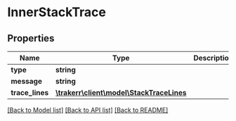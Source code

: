 # InnerStackTrace

## Properties
Name | Type | Description | Notes
------------ | ------------- | ------------- | -------------
**type** | **string** |  | [optional] 
**message** | **string** |  | [optional] 
**trace_lines** | [**\trakerr\client\model\StackTraceLines**](StackTraceLines.md) |  | [optional]

[[Back to Model list]](../README.md#documentation-for-models) [[Back to API list]](../README.md#documentation-for-api-endpoints) [[Back to README]](../README.md)


